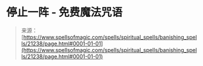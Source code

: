 <!--yml

分类：未分类

日期：2024-06-12 19:04:34

-->

# 停止一阵 - 免费魔法咒语

> 来源：[https://www.spellsofmagic.com/spells/spiritual_spells/banishing_spells/21238/page.html#0001-01-01](https://www.spellsofmagic.com/spells/spiritual_spells/banishing_spells/21238/page.html#0001-01-01)
